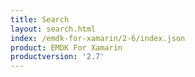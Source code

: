 ```yaml
---
title: Search
layout: search.html
index: /emdk-for-xamarin/2-6/index.json
product: EMDK For Xamarin
productversion: '2.7'
---
```















